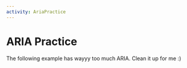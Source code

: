 ```yaml
---
activity: AriaPractice
---
```


# ARIA Practice
The following example has wayyy too much ARIA. Clean it up for me :)
<!-- remove aria stuff => activity in progress already -->